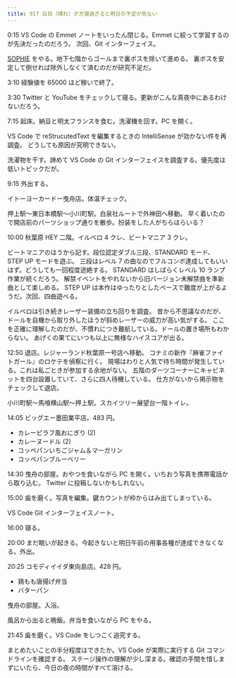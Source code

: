 ```yaml
---
title: 917 日目（晴れ）夕方寝過ぎると明日の予定が危ない
---
```


0:15 VS Code の Emmet ノートをいったん閉じる。Emmet に絞って学習するのが先決だったのだろう。
次回、Git インターフェイス。

[SOPHIE][dtp22b] をやる。地下七階からゴールまで裏ボスを除いて進める。
裏ボスを安定して倒せれば除外しなくて済むのだが研究不足だ。

3:10 経験値を 65000 ほど稼いで終了。

3:30 Twitter と YouTube をチェックして寝る。更新がこんな真夜中にあるわけないだろう。

7:15 起床。納豆と明太フランスを食む。洗濯機を回す。PC を開く。

VS Code で reStrucutedText を編集するときの IntelliSense が効かない件を再調査。
どうしても原因が究明できない。

洗濯物を干す。諦めて VS Code の Git インターフェイスを調査する。優先度は低いトピックだが。

9:15 外出する。

イトーヨーカードー曳舟店。体温チェック。

押上駅～東日本橋駅～小川町駅。白泉社ルートで外神田へ移動。
早く着いたので開店前のパーツショップ通りを散歩。扮装をした人がちらほらいる？

10:00 秋葉原 HEY 二階。イルベロ 4 クレ、ビートマニア 3 クレ。

ビートマニアのほうから記す。段位認定ダブル三段、STANDARD モード、STEP UP モードを遊ぶ。
三段はレベル 7 の曲なのでフルコンボ達成してもいいはず。どうしても一回程度途絶する。
STANDARD はしばらくレベル 10 ランプ作業が続くだろう。
解禁イベントをやれないから旧バージョン未解禁曲を準新曲として楽しめる。
STEP UP は本作はゆったりとしたペースで難度が上がるようだ。次回、四曲遊べる。

イルベロは引き続きレーザー装備の立ち回りを調査。
昔から不思議なのだが、ドールを自機から取り外したほうが斜めレーザーの威力が高い気がする。
ここを正確に理解したのだが、不慣れにつき難航している。ドールの置き場所もわからない。
あげくの果てにいつも以上に無様なハイスコアが出る。

12:50 退店。レジャーランド秋葉原一号店へ移動。
コナミの新作『麻雀ファイトガール』のロケテを偵察に行く。
現場はわりと人気で待ち時間が発生している。これは私ごときが参加する余地がない。
五階のダーツコーナーにキャビネットを四台設置していて、さらに四人待機している。
仕方がないから掲示物をチェックして退店。

小川町駅～馬喰横山駅～押上駅。スカイツリー展望台一階トイレ。

14:05 ビッグエー墨田業平店。483 円。

* カレーピラフ風おにぎり (2)
* カレーヌードル (2)
* コッペパンいちごジャム＆マーガリン
* コッペパンブルーベリー

14:30 曳舟の部屋。おやつを食いながら PC を開く。いちおう写真を携帯電話から取り込む。
Twitter に投稿しないかもしれない。

15:00 歯を磨く。写真を編集。鍵カウントが枠からはみ出てしまっている。

VS Code Git インターフェイスノート。

16:00 寝る。

20:00 まだ眠いが起きる。今起きないと明日午前の用事各種が達成できなくなる。外出。

20:25 コモディイイダ東向島店。428 円。

* 鶏もも唐揚げ弁当
* バターパン

曳舟の部屋。入浴。

風呂から出ると晩飯。弁当を食いながら PC をやる。

21:45 歯を磨く。VS Code をしつこく追究する。

まとめたいことの半分程度はできたか。VS Code が実際に実行する Git コマンドラインを確認する。
ステージ操作の理解が少し深まる。確認の手間を惜しまずにいたら、今日の夜の時間がすべて溶ける。

[dtp22b]: https://www.dlsite.com/maniax/work/=/product_id/RJ424807/
